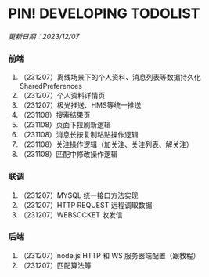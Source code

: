 # PIN! DEVELOPING TODOLIST



*更新日期：2023/12/07*



### 前端

1. （231207）离线场景下的个人资料、消息列表等数据持久化 SharedPreferences
2. （231207）个人资料详情页
3. （231207）极光推送、HMS等统一推送
4. （231108）搜索结果页
5. （231108）页面下拉刷新逻辑
6. （231108）消息长按复制粘贴操作逻辑
7. （231108）关注操作逻辑（加关注、关注列表、解关注）
8. （231108）匹配中修改操作逻辑



### 联调

1. （231207）MYSQL 统一接口方法实现
2. （231207）HTTP REQUEST 远程调取数据
3. （231207）WEBSOCKET 收发信



### 后端

1. （231207）node.js HTTP 和 WS 服务器端配置（跟教程）
2. （231207）匹配算法等